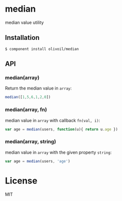 
# median

  median value utility

## Installation

    $ component install olivoil/median

## API

### median(array)

  Return the median value in `array`:

```js
median([1,5,6,1,2,0])
```

### median(array, fn)

  median value in `array` with callback `fn(val, i)`:

```js
var age = median(users, function(u){ return u.age })
```

### median(array, string)

  median value in `array` with the given property `string`:

```js
var age = median(users, 'age')
```

# License

  MIT
